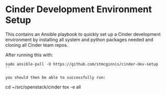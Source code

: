 # Cinder Development Environment Setup

This contains an Ansible playbook to quickly set up a Cinder development
environment by installing all system and python packages needed and
cloning all Cinder team repos.

After running this with:

```
sudo ansible-pull -U https://github.com/stmcginnis/cinder-dev-setup
``

you should then be able to successfully run:

```
cd ~/src/openstack/cinder
tox -e all
```

